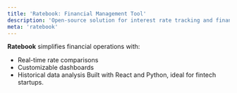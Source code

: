 ```yaml
---
title: 'Ratebook: Financial Management Tool'
description: 'Open-source solution for interest rate tracking and financial analytics'
meta: 'ratebook'
---
```


**Ratebook** simplifies financial operations with:

- Real-time rate comparisons
- Customizable dashboards
- Historical data analysis
  Built with React and Python, ideal for fintech startups.
